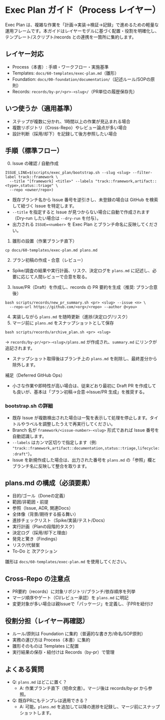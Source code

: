 # Exec Plan ガイド（Process レイヤー）

Exec Plan は、複雑な作業を「計画→実装→検証→記録」で進めるための軽量な運用フレームです。本ガイドはレイヤーモデルに基づく配置・役割を明確化し、テンプレート/スクリプト/records との連携を一箇所に集約します。

## レイヤー対応
- Process（本書）: 手順・ワークフロー・実施基準
- Templates: `docs/60-templates/exec-plan.md`（雛形）
- Foundation: `docs/00-foundation/documentation/`（記述ルール/SOPの原則）
- Records: `records/by-pr/<pr>-<slug>/`（PR単位の履歴保存先）

## いつ使うか（適用基準）
- ステップが複数に分かれ、1時間以上の作業が見込まれる場合
- 複数リポジトリ（Cross-Repo）やレビュー論点が多い場合
- 設計判断（採用/却下）を記録して後方参照したい場合

## 手順（標準フロー）
0) Issue の確認 / 自動作成
```
ISSUE_LINE=$(scripts/exec_plan/bootstrap.sh --slug <slug> --filter-label track::framework \
  --title "[framework] <title>" --labels "track::framework,artifact::<type>,status::triage" \
  --repo <owner/repo>)
```
- 既存ブランチ名から Issue 番号を逆引きし、未登録の場合は GitHub を検索して紐づく Issue を特定します。
- `--title` を指定すると Issue が見つからない場合に自動で作成されます（Dry-run したい場合は `--dry-run` を付与）。
- 出力される `ISSUE=<number>` を Exec Plan とブランチ命名に反映してください。

1) 雛形の設置（作業ブランチ直下）
```
cp docs/60-templates/exec-plan.md plans.md
```
2) プラン初稿の作成・合意（レビュー）
- Spike/調査の結果や実行計画、リスク、決定ログを `plans.md` に記述し、必要に応じて人間レビューで合意を取る。

3) Issue/PR（Draft）を作成し、records の PR 要約を生成（推奨: プラン合意後）
```
bash scripts/records/new_pr_summary.sh <pr> <slug> --issue <n> \
  --repo-url https://github.com/<org>/<repo> --author @<you>
```

4) 実装しながら `plans.md` を随時更新（進捗/決定ログ/リスク）
5) マージ前に `plans.md` をスナップショットとして保存
```
bash scripts/records/archive_plan.sh <pr> <slug>
```
→ `records/by-pr/<pr>-<slug>/plans.md` が作成され、`summary.md` にリンクが追記されます。
- スナップショット取得後はブランチ上の `plans.md` を削除し、最終差分から除外します。

補足（Deferred GitHub Ops）
- 小さな作業や即時性が高い場合は、従来どおり最初に Draft PR を作成しても良いが、基本は「プラン初稿→合意→Issue/PR 生成」を推奨する。

### bootstrap.sh の詳細
- 既存 Issue が複数検出された場合は一覧を表示して処理を停止します。タイトルやラベルを調整したうえで再実行してください。
- Branch 名が `framework/<issue-number>-<slug>` 形式であれば Issue 番号を自動認識します。
- `--labels` はカンマ区切りで指定します（例: `"track::framework,artifact::documentation,status::triage,lifecycle::draft"`）。
- Issue を新規作成した場合は、出力された番号を `plans.md` の「参照」欄とブランチ名に反映して整合を取ります。

## plans.md の構成（必須要素）
- 目的/ゴール（Doneの定義）
- 範囲/非範囲・前提
- 参照（Issue, ADR, 関連Docs）
- 全体像（背景/期待する振る舞い）
- 進捗チェックリスト（Spike/実装/テスト/Docs）
- 実行計画（Planの段階的タスク）
- 決定ログ（採用/却下と理由）
- 発見と驚き（Findings）
- リスク/代替案
- To-Do と 次アクション

雛形は `docs/60-templates/exec-plan.md` を使用してください。

## Cross-Repo の注意点
- PR要約（records）に対象リポジトリ/ブランチ/依存順序を列挙
- マージ順序やゲート（CI/レビュー承認）を `plans.md` に明記
- 変更対象が多い場合は親Issueで「パッケージ」を定義し、子PRを紐付け

## 役割分担（レイヤー再確認）
- ルール/原則は Foundation に集約（普遍的な書き方/命名/SOP原則）
- 実務の運び方は Process（本書）に集約
- 雛形そのものは Templates に配置
- 実行結果の保存・紐付けは Records（by-pr）で管理

## よくある質問
- Q: `plans.md` はどこに置く？
  - A: 作業ブランチ直下（短命文書）。マージ後は records/by-pr から参照。
- Q: 既存PRにもテンプレは適用できる？
  - A: 可能。`plans.md` を追加して以降の進捗を記録し、マージ前にスナップショットします。
